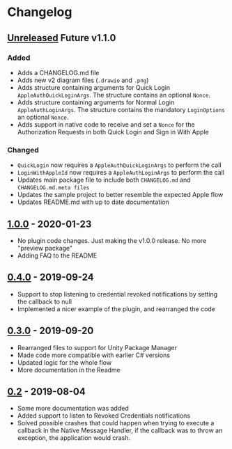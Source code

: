# Changelog

## [Unreleased] Future v1.1.0
### Added
- Adds a CHANGELOG.md file
- Adds new v2 diagram files (`.drawio` and `.png`)
- Adds structure containing arguments for Quick Login `AppleAuthQuickLoginArgs`.
The structure contains an optional `Nonce`.
- Adds structure containing arguments for Normal Login `AppleAuthLoginArgs`.
The structure contains the mandatory `LoginOptions` an optional `Nonce`.
- Adds support in native code to receive and set a `Nonce` for
the Authorization Requests in both Quick Login and Sign in With Apple

### Changed
- `QuickLogin` now requires a `AppleAuthQuickLoginArgs` to perform the call
- `LoginWithAppleId` now requires a `AppleAuthLoginArgs` to perform the call
- Updates main package file to include both `CHANGELOG.md` and `CHANGELOG.md.meta files`
- Updates the sample project to better resemble the expected Apple flow
- Updates README.md with up to date documentation

## [1.0.0] - 2020-01-23
- No plugin code changes. Just making the v1.0.0 release. No more "preview package"
- Adding FAQ to the README

## [0.4.0] - 2019-09-24
- Support to stop listening to credential revoked notifications by setting the callback to null
- Implemented a nicer example of the plugin, and rearranged the code

## [0.3.0] - 2019-09-20
- Rearranged files to support for Unity Package Manager
- Made code more compatible with earlier C# versions
- Updated logic for the whole flow
- More documentation in the Readme

## [0.2] - 2019-08-04
- Some more documentation was added
- Added support to listen to Revoked Credentials notifications
- Solved possible crashes that could happen when trying to execute a callback in the Native Message Handler, if the callback was to throw an exception, the application would crash.

[Unreleased]: https://github.com/lupidan/apple-signin-unity/compare/v1.0.0...HEAD
[1.0.0]: https://github.com/lupidan/apple-signin-unity/compare/v0.4.0...v1.0.0
[0.4.0]: https://github.com/lupidan/apple-signin-unity/compare/0.3.0...v0.4.0
[0.3.0]: https://github.com/lupidan/apple-signin-unity/compare/0.2...0.3.0
[0.2]: https://github.com/lupidan/apple-signin-unity/releases/tag/0.2
